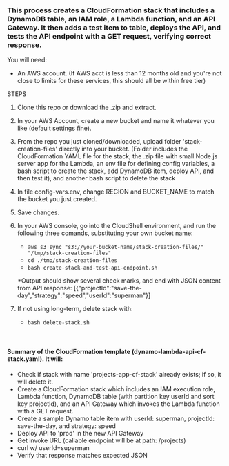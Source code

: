 ### This process creates a CloudFormation stack that includes a DynamoDB table, an IAM role, a Lambda function, and an API Gateway. It then adds a test item to table, deploys the API, and tests the API endpoint with a GET request, verifying correct response.

You will need:

- An AWS account. (If AWS acct is less than 12 months old and you're not close to limits for these services, this should all be within free tier)

STEPS

1. Clone this repo or download the .zip and extract.
2. In your AWS Account, create a new bucket and name it whatever you like (default settings fine).
3. From the repo you just cloned/downloaded, upload folder 'stack-creation-files' directly into your bucket. (Folder includes the CloudFormation YAML file for the stack, the .zip file with small Node.js server app for the Lambda, an env file for defining config variables, a bash script to create the stack, add DynamoDB item, deploy API, and then test it), and another bash script to delete the stack
4. In file config-vars.env, change REGION and BUCKET_NAME to match the bucket you just created.
5. Save changes.
6. In your AWS console, go into the CloudShell environment, and run the following three comands, substituting your own bucket name:

    - ```aws s3 sync "s3://your-bucket-name/stack-creation-files/" "/tmp/stack-creation-files"```  
    - ```cd ./tmp/stack-creation-files```  
    - ```bash create-stack-and-test-api-endpoint.sh```

    *Output should show several check marks, and end with JSON content from API response: [{"projectId":"save-the-day","strategy":"speed","userId":"superman"}]

7. If not using long-term, delete stack with:  
    - ```bash delete-stack.sh```

<br>

#### Summary of the CloudFormation template (dynamo-lambda-api-cf-stack.yaml). It will:

- Check if stack with name 'projects-app-cf-stack' already exists; if so, it will delete it.
- Create a CloudFormation stack which includes an IAM execution role, Lambda function, DynamoDB table (with partition key userId and sort key projectId), and an API Gateway which invokes the Lambda function with a GET request.
- Create a sample Dynamo table item with userId: superman, projectId: save-the-day, and strategy: speed
- Deploy API to 'prod' in the new API Gateway
- Get invoke URL (callable endpoint will be at path: /projects)
- curl w/ userId=superman
- Verify that response matches expected JSON
